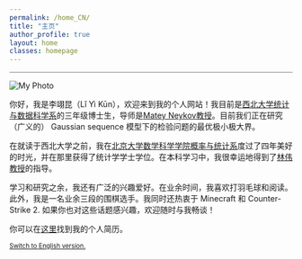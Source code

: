 ```yaml
---
permalink: /home_CN/
title: "主页"
author_profile: true
layout: home
classes: homepage
---
```


<hr style="width: 100%; height: 2px; background-color: #b8b8b8; border: none;">

<div class="profile-wrapper">
  <img src="/assets/images/selfie.jpg" alt="My Photo" class="profile-pic">
<p>
你好，我是李翊昆（Lǐ Yì Kūn），欢迎来到我的个人网站！我目前是<a href="https://statistics.northwestern.edu/" class="custom-link-3">西北大学统计与数据科学系</a>的三年级博士生，导师是<a href="https://mateyneykov.com/" class="custom-link-3">Matey Neykov教授</a>。目前我们正在研究（广义的） Gaussian sequence 模型下的检验问题的最优极小极大界。
<!-- Hello, this is Yikun, welcome to my website! I am a third-year Ph.D. candidate in statistics and data science at <a href="https://statistics.northwestern.edu/" class="custom-link-3">the Department of the Statistics and Data Science</a>, <a href="https://www.northwestern.edu/" class="custom-link-3">Northwestern University</a>. I am very fortunately supervised by <a href="https://mateyneykov.com/" class="custom-link-3">Prof. Matey Neykov</a>. Currently, we are working on the minimax bound for the testing problem under the (general) Gaussian sequence model. -->
</p>

<p>
在就读于西北大学之前，我在<a href="https://www.pku.edu.cn/" class="custom-link-3">北京大学</a><a href="https://www.math.pku.edu.cn/" class="custom-link-3">数学科学学院</a><a href="https://www.stat.pku.edu.cn/" class="custom-link-3">概率与统计系</a>度过了四年美好的时光，并在那里获得了统计学学士学位。在本科学习中，我很幸运地得到了<a href="https://www.math.pku.edu.cn/teachers/linw/" class="custom-link-3">林伟教授</a>的指导。
</p>

<p>
学习和研究之余，我还有广泛的兴趣爱好。在业余时间，我喜欢打羽毛球和阅读。此外，我是一名业余三段的围棋选手。我同时还热衷于 Minecraft 和 Counter-Strike 2. 如果你也对这些话题感兴趣，欢迎随时与我畅谈！
</p>

<p>
你可以在<a href="/" class="custom-link-3">这里</a>找到我的个人简历。
</p>

<p style="margin-top: 1em; font-size: 0.8em">
<a href="/" class="custom-link-3">Switch to English version.</a>
</p>
</div>

<!-- <div style="margin-top: 16em;">
  <b>Welcome to my website! The home page is currently under construction but you can explore my blogs by the link at the top of the page.</b>
</div> -->